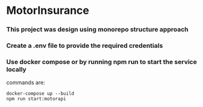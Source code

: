 # MotorInsurance

### This project was design using monorepo structure approach

### Create a .env file to provide the required credentials

### Use docker compose or by running npm run to start the service locally
commands are:
```
docker-compose up --build
npm run start:motorapi
```
